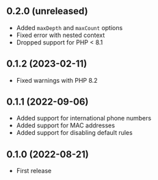 ## 0.2.0 (unreleased)

- Added `maxDepth` and `maxCount` options
- Fixed error with nested context
- Dropped support for PHP < 8.1

## 0.1.2 (2023-02-11)

- Fixed warnings with PHP 8.2

## 0.1.1 (2022-09-06)

- Added support for international phone numbers
- Added support for MAC addresses
- Added support for disabling default rules

## 0.1.0 (2022-08-21)

- First release
